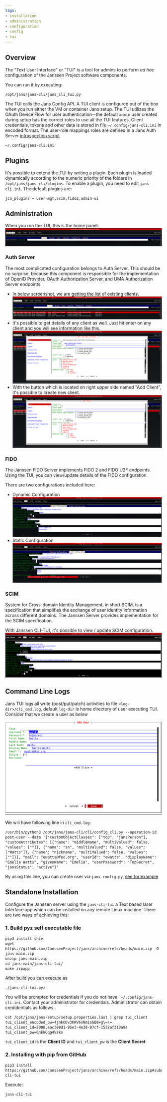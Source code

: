 ```yaml
---
tags:
- installation
- administration
- configuration
- config
- tui
---
```


## Overview

The "Text User Interface" or "TUI" is a tool for admins to perform *ad
hoc* configuration of the Janssen Project software components.

You can run it by executing:

```
/opt/jans/jans-cli/jans_cli_tui.py

```

The TUI calls the Jans Config API. A TUI client is configured out of the
box when you run either the VM or container Jans setup. The TUI utilizes the
OAuth Device Flow for user authentication--the default `admin` user created
during setup has the correct roles to use all the TUI features. Client
credentials, tokens and other data is stored in file `~/.config/jans-cli.ini` in
encoded format. The user-role mappings roles are defined in a Jans Auth Server
[introspection script](https://github.com/JanssenProject/jans/blob/main/docs/script-catalog/introspection/introspection-role-based-scope/introspection_role_based_scope.py)

```
~/.config/jans-cli.ini
```

## Plugins

It's possible to extend the TUI by writing a plugin. Each plugin is loaded
dynamically according to the numeric priority of the folders in
`/opt/jans/jans-cli/plugins`. To enable a plugin, you need to edit
`jans-cli.ini`. The default plugins are:

```
jca_plugins = user-mgt,scim,fido2,admin-ui

```

## Administration

When you run the TUI, this is the home panel:
![image](../../../../assets/Jans_TUI_Main_panel.png)

### Auth Server

The most complicated configuration belongs to Auth Server. This should be no
surprise, because this component is responsible for the implementation of
OpenID Provider, OAuth Authorization Server, and UMA Authorization Server
endpoints.

- In below screenshot, we are getting the list of existing clients. ![image](../../../../assets/Jans_TUI_Auth_Server_Get_client_list.png)
- It's possible to get details of any client as well. Just hit enter on any client and  you will see information like this. ![image](../../../../assets/Jans_TUI_Auth_Server_Client_detail.png)
- With the button which is located on right upper side named "Add Client", it's possible to create new client. ![image](../../../../assets/Jans_TUI_Auth_Server_Add_new_client.png)

### FIDO

The Janssen FIDO Server implements FIDO 2 and FIDO U2F endpoints. Using the
TUI, you can view/update details of the FIDO configuration.

There are two configurations included here:

- Dynamic Configuration ![image](../../../../assets/Jans_TUI_Fido_Dynamic_Configuration.png)
- Static Configuration ![image](../../../../assets/Jans_TUI_Fido_Static_Configuration.png)

### SCIM

System for Cross-domain Identity Management, in short SCIM, is a specification
that simplifies the exchange of user identity information across different
domains. The Janssen Server provides implementation for the SCIM specification.

With Janssen CLI-TUI, it's possible to view / update SCIM configuration. ![image](../../../../assets/Janssen_TUI_SCIM_1.png)

## Command Line Logs
Jans TUI logs all write (post/put/patch) activities to file `<log-dir>/cli_cmd.log`, default `log-dir` is home directory 
of user executing TUI. Consider that we create a user as below

![](../../../../assets/jans-tui-create-user.png)

We will have following line in `cli_cmd.log`:

```
/usr/bin/python3 /opt/jans/jans-cli/cli/config_cli.py --operation-id post-user --data '{"customObjectClasses": ["top", "jansPerson"], "customAttributes": [{"name": "middleName", "multiValued": false, "values": [""]}, {"name": "sn", "multiValued": false, "values": ["Watts"]}, {"name": "nickname", "multiValued": false, "values": [""]}], "mail": "ewatts@foo.org", "userId": "ewatts", "displayName": "Emelia Watts", "givenName": "Emelia", "userPassword": "TopSecret", "jansStatus": "active"}'
```

By using this line, you can create user via `jans-config.py`, [see for example](using-command-line-log.md)


## Standalone Installation

Configure the Janssen server using the `jans-cli-tui` a Text based User Interface app which can be installed on any remote Linux machine.
There are two ways of achieving this:


### 1. Build pyz self executable file

```
pip3 install shiv
wget https://github.com/JanssenProject/jans/archive/refs/heads/main.zip -O jans-main.zip
unzip jans-main.zip
cd jans-main/jans-cli-tui/
make zipapp
```

After build you can execute as

```
./jans-cli-tui.pyz
```

You will be prompted for credentials if you do not have ` ~/.config/jans-cli.ini`. 
Contact your administrator for credentials. Administrator can obtain credidentials as follows:

```
cat /opt/jans/jans-setup/setup.properties.last | grep tui_client
tui_client_encoded_pw=4jnkODv3KRV6xNm1oGQ8+g\=\=
tui_client_id=2000.eac308d1-95e3-4e38-87cf-1532af310a9e
tui_client_pw=GnEkCqg4Vsks
```

`tui_client_id` is the **Client ID** and `tui_client_pw` is the **Client Secret**


### 2. Installing with pip from GitHub

```
pip3 install https://github.com/JanssenProject/jans/archive/refs/heads/main.zip#subdirectory=jans-cli-tui
```

Execute:

```
jans-cli-tui
```
